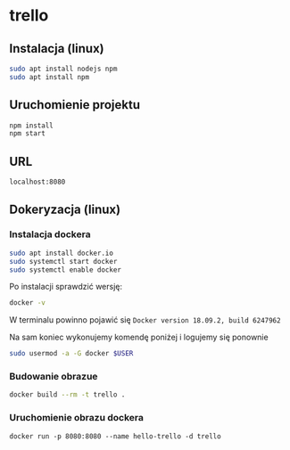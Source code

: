 # trello

## Instalacja (linux)
```bash
sudo apt install nodejs npm
sudo apt install npm
```

## Uruchomienie projektu
```bash
npm install
npm start
```

## URL
```
localhost:8080
```

## Dokeryzacja (linux)
### Instalacja dockera
```bash
sudo apt install docker.io
sudo systemctl start docker
sudo systemctl enable docker
```
Po instalacji sprawdzić wersję:
```bash
docker -v
```
W terminalu powinno pojawić się `Docker version 18.09.2, build 6247962`

Na sam koniec wykonujemy komendę poniżej i logujemy się ponownie
```bash
sudo usermod -a -G docker $USER
```

### Budowanie obrazue
```bash
docker build --rm -t trello .
```
### Uruchomienie obrazu dockera
```
docker run -p 8080:8080 --name hello-trello -d trello
```